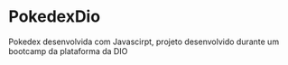 # PokedexDio
Pokedex desenvolvida com Javascirpt, projeto desenvolvido durante um bootcamp da plataforma da DIO
